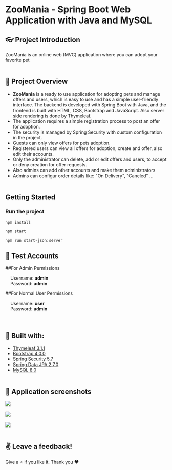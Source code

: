 # ZooMania - Spring Boot Web Application with Java and MySQL

## :eyeglasses: Project Introduction
ZooMania is an online web (MVC) application where you can adopt your favorite pet
<br/><br/>

## 📝 Project Overview
-	**ZooMania** is a ready to use application for adopting pets and manage offers and users, which is easy to use and has a simple user-friendly interface. The backend is developed with Spring Boot with Java, and the frontend is built with HTML, CSS, Bootstrap and JavaScript. Also server side rendering is done by Thymeleaf.
-	The application requires a simple registration process to post an offer for adoption.
-	The security is managed by Spring Security with custom configuration in the project.
-	Guests can only view offers for pets adoption.
-	Registered users can view all offers for adoption, create and offer, also edit their accounts.
-	Only the administrator can delete, add or edit offers and users, to accept or deny creation for offer requests.
-	Also admins can add other accounts and make them administrators
-	Admins can configur order details like: "On Delivery", "Cancled" ...
<br/><br/>

## Getting Started <a name = "getting_started"></a>

### Run the project

```
npm install
```
```
npm start
```
```
npm run start-json:server
```

## 🧪 Test Accounts
##For Admin Permissions

&nbsp;&nbsp;&nbsp;&nbsp;Username: **admin**  
&nbsp;&nbsp;&nbsp;&nbsp;Password: **admin**  

##For Normal User Permissions

&nbsp;&nbsp;&nbsp;&nbsp;Username: **user**  
&nbsp;&nbsp;&nbsp;&nbsp;Password: **admin**  
<br/><br/>

## :hammer: Built with:
* [Thymeleaf 3.1.1](https://www.thymeleaf.org/)
* [Bootstrap 4.0.0](https://getbootstrap.com/docs/4.0/getting-started/introduction//)
* [Spring Security 5.7](https://spring.io/projects/spring-security)
* [Spring Data JPA 2.7.0](https://spring.io/projects/spring-data-jpa)
* [MySQL 8.0](https://dev.mysql.com/doc/relnotes/mysql/8.0/en/)
<br/><br/>

## 📸 Application screenshots
<kbd><img src="https://user-images.githubusercontent.com/48069264/211287068-d4035522-5e0b-4108-b03b-eb580b7e41b4.png"/></kbd>
<br/><br/>
<kbd><img src="https://user-images.githubusercontent.com/48069264/211287192-cc9ee5a2-abb6-45ec-8022-bd735f16f38f.png"/></kbd>
<br/><br/>
<kbd><img src="https://user-images.githubusercontent.com/48069264/211287225-02ba5ff3-3e06-4a6c-973b-48548cc1f414.png"/></kbd>
<br/><br/>

## :v: Leave a feedback!

Give a :star: if you like it.
Thank you ❤️
<br/><br/>

